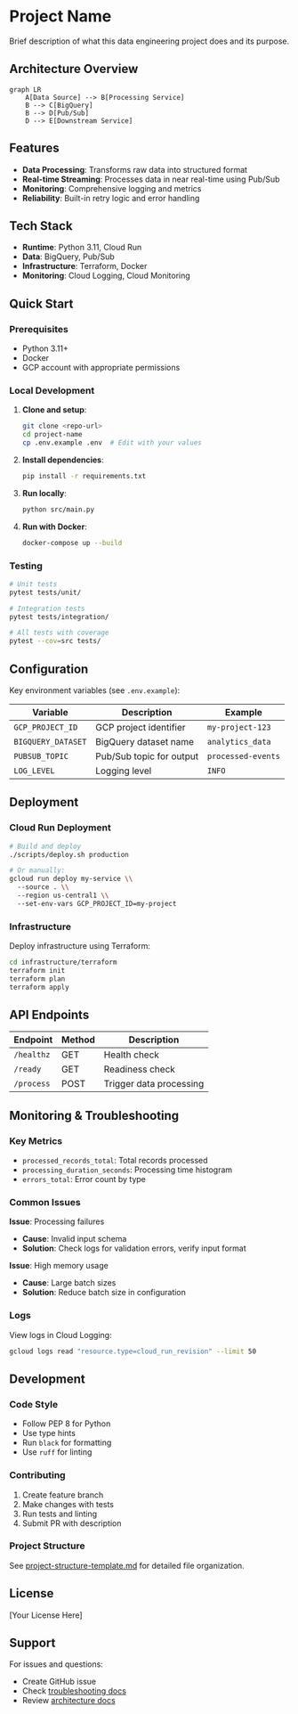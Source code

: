 # Project Name

Brief description of what this data engineering project does and its purpose.

## Architecture Overview

```mermaid
graph LR
    A[Data Source] --> B[Processing Service]
    B --> C[BigQuery]
    B --> D[Pub/Sub]
    D --> E[Downstream Service]
```

## Features

- **Data Processing**: Transforms raw data into structured format
- **Real-time Streaming**: Processes data in near real-time using Pub/Sub
- **Monitoring**: Comprehensive logging and metrics
- **Reliability**: Built-in retry logic and error handling

## Tech Stack

- **Runtime**: Python 3.11, Cloud Run
- **Data**: BigQuery, Pub/Sub
- **Infrastructure**: Terraform, Docker
- **Monitoring**: Cloud Logging, Cloud Monitoring

## Quick Start

### Prerequisites
- Python 3.11+
- Docker
- GCP account with appropriate permissions

### Local Development

1. **Clone and setup**:
   ```bash
   git clone <repo-url>
   cd project-name
   cp .env.example .env  # Edit with your values
   ```

2. **Install dependencies**:
   ```bash
   pip install -r requirements.txt
   ```

3. **Run locally**:
   ```bash
   python src/main.py
   ```

4. **Run with Docker**:
   ```bash
   docker-compose up --build
   ```

### Testing

```bash
# Unit tests
pytest tests/unit/

# Integration tests  
pytest tests/integration/

# All tests with coverage
pytest --cov=src tests/
```

## Configuration

Key environment variables (see `.env.example`):

| Variable | Description | Example |
|----------|-------------|---------|
| `GCP_PROJECT_ID` | GCP project identifier | `my-project-123` |
| `BIGQUERY_DATASET` | BigQuery dataset name | `analytics_data` |
| `PUBSUB_TOPIC` | Pub/Sub topic for output | `processed-events` |
| `LOG_LEVEL` | Logging level | `INFO` |

## Deployment

### Cloud Run Deployment

```bash
# Build and deploy
./scripts/deploy.sh production

# Or manually:
gcloud run deploy my-service \\
  --source . \\
  --region us-central1 \\
  --set-env-vars GCP_PROJECT_ID=my-project
```

### Infrastructure

Deploy infrastructure using Terraform:

```bash
cd infrastructure/terraform
terraform init
terraform plan
terraform apply
```

## API Endpoints

| Endpoint | Method | Description |
|----------|--------|-------------|
| `/healthz` | GET | Health check |
| `/ready` | GET | Readiness check |
| `/process` | POST | Trigger data processing |

## Monitoring & Troubleshooting

### Key Metrics
- `processed_records_total`: Total records processed
- `processing_duration_seconds`: Processing time histogram
- `errors_total`: Error count by type

### Common Issues

**Issue**: Processing failures
- **Cause**: Invalid input schema
- **Solution**: Check logs for validation errors, verify input format

**Issue**: High memory usage  
- **Cause**: Large batch sizes
- **Solution**: Reduce batch size in configuration

### Logs

View logs in Cloud Logging:
```bash
gcloud logs read "resource.type=cloud_run_revision" --limit 50
```

## Development

### Code Style
- Follow PEP 8 for Python
- Use type hints
- Run `black` for formatting
- Use `ruff` for linting

### Contributing
1. Create feature branch
2. Make changes with tests
3. Run tests and linting
4. Submit PR with description

### Project Structure
See [project-structure-template.md](./project-structure-template.md) for detailed file organization.

## License

[Your License Here]

## Support

For issues and questions:
- Create GitHub issue
- Check [troubleshooting docs](./docs/troubleshooting.md)
- Review [architecture docs](./docs/architecture.md)